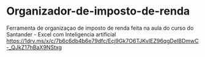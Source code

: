 # Organizador-de-imposto-de-renda
Ferramenta de organizaçao de imposto de renda feita na aula do curso do Santander - Excel com Inteligencia artificial
https://1drv.ms/x/c/7b6c6db4b6e79dfc/Ecj9Gk7O6TJKvIEZ96qgDeIBDmwC-_QJkZ17hBaX9NStxg
